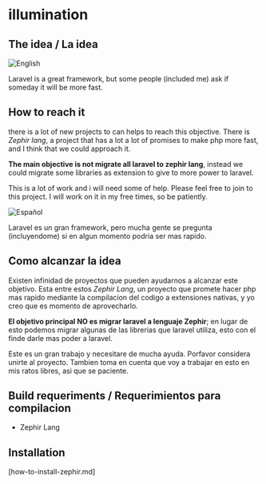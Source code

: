 # illumination


## The idea / La idea
![English][lang-en]


Laravel is a great framework, but some people (included me) ask if someday it will be more fast.

## How to reach it
there is a lot of new projects to can helps to reach this objective. There is *Zephir lang*, a project that has a lot a lot of promises to make php more fast, and I think that we could approach it.

**The main objective is not migrate all laravel to zephir lang**, instead we could migrate some libraries as extension to give to more power to laravel.

This is a lot of work and i will need some of help. Please feel free to join to this project.
I will work on it in my free times, so be patiently.

![Español][lang-es]


Laravel es un gran framework, pero mucha gente se pregunta (incluyendome) si en algun momento podria ser mas rapido.

## Como alcanzar la idea
Existen infinidad de proyectos que pueden ayudarnos a alcanzar este objetivo. Esta entre estos *Zephir Lang*, un proyecto que promete hacer php mas rapido mediante la compilacion del codigo a extensiones nativas, y yo creo que es momento de aprovecharlo.

**El objetivo principal NO es migrar laravel a lenguaje Zephir**; en lugar de esto podemos migrar algunas de las librerias que laravel utiliza, esto con el finde darle mas poder a laravel.

Este es un gran trabajo y necesitare de mucha ayuda. Porfavor considera unirte al proyecto.
Tambien toma en cuenta que voy a trabajar en esto en mis ratos libres, asi que se paciente.

## Build requeriments / Requerimientos para compilacion
- Zephir Lang

## Installation
[how-to-install-zephir.md]



[lang-en]: https://raw.githubusercontent.com/stevenrskelton/flag-icon/master/png/16/country-4x3/us.png "English"
[lang-es]: https://raw.githubusercontent.com/stevenrskelton/flag-icon/master/png/16/country-4x3/es.png "Español"
